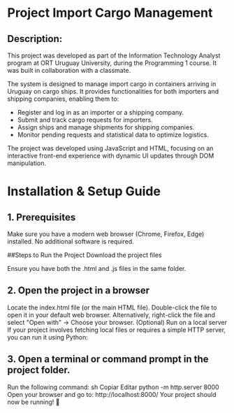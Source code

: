 # Project Import Cargo Management

## Description:

This project was developed as part of the Information Technology Analyst program at ORT Uruguay University, during the Programming 1 course. It was built in collaboration with a classmate.

The system is designed to manage import cargo in containers arriving in Uruguay on cargo ships. It provides functionalities for both importers and shipping companies, enabling them to:

- Register and log in as an importer or a shipping company.
- Submit and track cargo requests for importers.
- Assign ships and manage shipments for shipping companies.
- Monitor pending requests and statistical data to optimize logistics.

The project was developed using JavaScript and HTML, focusing on an interactive front-end experience with dynamic UI updates through DOM manipulation.


# Installation & Setup Guide

## 1. Prerequisites
Make sure you have a modern web browser (Chrome, Firefox, Edge) installed. No additional software is required.

##Steps to Run the Project
Download the project files

Ensure you have both the .html and .js files in the same folder.
## 2. Open the project in a browser

Locate the index.html file (or the main HTML file).
Double-click the file to open it in your default web browser.
Alternatively, right-click the file and select "Open with" → Choose your browser.
(Optional) Run on a local server
If your project involves fetching local files or requires a simple HTTP server, you can run it using Python:

## 3. Open a terminal or command prompt in the project folder.
Run the following command:
sh
Copiar
Editar
python -m http.server 8000
Open your browser and go to: http://localhost:8000/
Your project should now be running! 🚀



